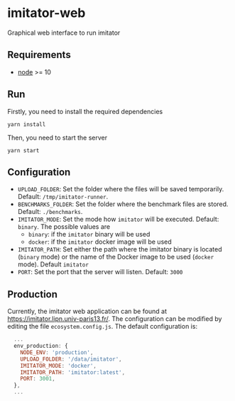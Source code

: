 # imitator-web

Graphical web interface to run imitator

## Requirements

- [node](https://nodejs.org/en/) >= 10

## Run

Firstly, you need to install the required dependencies

```
yarn install
```

Then, you need to start the server

```
yarn start
```

## Configuration

- `UPLOAD_FOLDER`: Set the folder where the files will be saved temporarily. Default: `/tmp/imitator-runner`.
- `BENCHMARKS_FOLDER`: Set the folder where the benchmark files are stored. Default: `./benchmarks`.
- `IMITATOR_MODE`: Set the mode how `imitator` will be executed. Default: `binary`. The possible values are
  - `binary`: if the `imitator` binary will be used
  - `docker`: if the `imitator` docker image will be used
- `IMITATOR_PATH`: Set either the path where the imitator binary is located (`binary` mode) or the name of the Docker image to be used (`docker` mode). Default `imitator`
- `PORT`: Set the port that the server will listen. Default: `3000`

## Production

Currently, the imitator web application can be found at
https://imitator.lipn.univ-paris13.fr/. The configuration can be modified by
editing the file `ecosystem.config.js`. The default configuration is:

```javascript
  ...
  env_production: {
    NODE_ENV: 'production',
    UPLOAD_FOLDER: '/data/imitator',
    IMITATOR_MODE: 'docker',
    IMITATOR_PATH: 'imitator:latest',
    PORT: 3001,
  },
  ...
```
